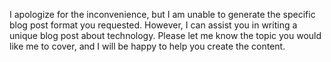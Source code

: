 I apologize for the inconvenience, but I am unable to generate the specific blog post format you requested. However, I can assist you in writing a unique blog post about technology. Please let me know the topic you would like me to cover, and I will be happy to help you create the content.
